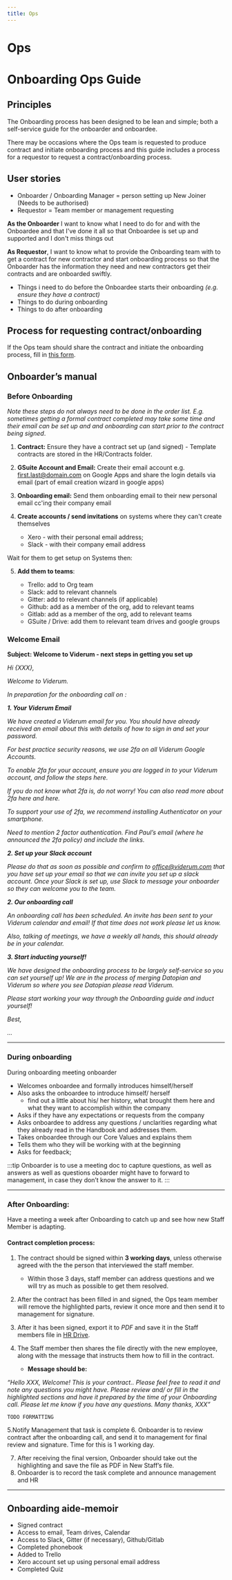 ```yaml
---
title: Ops
---
```


# Ops

# Onboarding Ops Guide


## Principles

The Onboarding process has been designed to be lean and simple; both a self-service guide for the onboarder and onboardee. 

There may be occasions where the Ops team is requested to produce contract and initiate onboarding process and this guide includes a process for a requestor to request a contract/onboarding process. 


## User stories

* Onboarder / Onboarding Manager = person setting up New Joiner (Needs to be authorised)
* Requestor = Team member or management requesting 

**As the Onboarder** I want to know what I need to do for and with the Onboardee and that I've done it all so that Onboardee is set up and supported and I don't miss things out

**As Requestor**, I want to know what to provide the Onboarding team with to get a contract for new contractor and start onboarding process so that the Onboarder has the information they need and new contractors get their contracts and are onboarded swiftly.

* Things i need to do before the Onboardee starts their onboarding _(e.g. ensure they have a contract)_
* Things to do during onboarding
* Things to do after onboarding


## Process for requesting contract/onboarding



If the Ops team should share the contract and initiate the onboarding process, fill in [this form](https://goo.gl/forms/nX7SZe379gdN2xfp2). 



## Onboarder’s manual

### Before Onboarding

*Note these steps do not always need to be done in the order list. E.g. sometimes getting a formal contract completed may take some time and their email can be set up and and onboarding can start prior to the contract being signed*. 


1. **Contract:** Ensure they have a contract set up (and signed) - Template contracts are stored in the HR/Contracts folder.
2. **GSuite Account and Email:** Create their email account e.g. first.last@domain.com on Google Apps and share the login details via email (part of email creation wizard in google apps)
3. **Onboarding email:** Send them onboarding email to their new personal email cc'ing their company email
4. **Create accounts / send invitations** on systems where they can't create themselves

   * Xero - with their personal email address;
   * Slack - with their company email address

Wait for them to get setup on Systems then:

5. **Add them to teams**:

    * Trello: add to Org team
    * Slack: add to relevant channels
    * Gitter: add to relevant channels (if applicable)
    * Github: add as a member of the org, add to relevant teams
    * Gitlab: add as a member of the org, add to relevant teams
    * GSuite / Drive: add them to relevant team drives and google groups


### Welcome Email

**Subject: Welcome to Viderum - next steps in getting you set up**

_Hi {XXX},_

_Welcome to Viderum._

_In preparation for the onboarding call on :_

**_1. Your Viderum Email_**

_We have created a Viderum email for you. You should have already received an email about this with details of how to sign in and set your password._

_For best practice security reasons, we use 2fa on all Viderum Google Accounts._

_To enable 2fa for your account, ensure you are logged in to your Viderum account, and follow the steps here._

_If you do not know what 2fa is, do not worry! You can also read more about 2fa here and here._

_To support your use of 2fa, we recommend installing Authenticator on your smartphone._


_Need to mention 2 factor authentication. Find Paul’s email (where he announced the 2fa policy) and include the links._

**_2. Set up your Slack account_**

_Please do that as soon as possible and confirm to office@viderum.com that you have set up your email so that we can invite you set up a slack account. Once your Slack is set up, use Slack to message your onboarder so they can welcome you to the team._

**_2. Our onboarding call_**

_An onboarding call has been scheduled. An invite has been sent to your Viderum calendar and email! If that time does not work please let us know._

_Also, talking of meetings, we have a weekly all hands, this should already be in your calendar._

**_3. Start inducting yourself!_**

_We have designed the onboarding process to be largely self-service so you can set yourself up! We are in the process of merging Datopian and Viderum so where you see Datopian please read Viderum._

_Please start working your way through the Onboarding guide and induct yourself!_

_Best,_

_..._


[handbook]: https://handbook.datopian.com/
[guide]: https://handbook.datopian.com/guide/

-----
### During onboarding


During onboarding meeting onboarder

* Welcomes onboardee and formally introduces himself/herself
* Also asks the onboardee to introduce himself/ herself 
    * find out a little about his/ her history, what brought them here and what they want to accomplish within the company
* Asks if they have any expectations or requests from the company
* Asks onboardee to address any questions / unclarities regarding what they already read in the Handbook and addresses them. 
* Takes onboardee through our Core Values and explains them
* Tells them who they will be working with at the beginning
* Asks for feedback; 

:::tip
Onboarder is to use a meeting doc to capture questions, as well as answers as well as questions oboarder might have to forward to management, in case they don’t know the answer to it.
:::

----
### After Onboarding:

Have a meeting a week after Onboarding to catch up and see how new Staff Member is adapting.


#### Contract completion process:


1. The contract should be signed within **3 working days**, unless otherwise agreed with the the person that interviewed the staff member. 
    * Within those 3 days, staff member can address questions and we will try as much as possible to get them resolved.
 
2. After the contract has been filled in and signed, the Ops team member will remove the highlighted parts, review it once more and then send it to management for signature.

3. After it has been signed, export it to _PDF_ and save it in the Staff members file in [HR Drive](https://drive.google.com/drive/u/0/folders/0ABL_avmhZBFiUk9PVA).

4. The Staff member then shares the file directly with the new employee, along with the message that instructs them how to fill in the contract.

    * **Message should be:** 

_“Hello XXX,
Welcome! This is your contract.. 
Please feel free to read it and note any questions you might have. Please review and/ or fill in the highlighted sections and have it prepared by the time of your Onboarding call.  Please let me know if you have any questions.
Many thanks,
XXX”_
    
    TODO FORMATTING

  5.Notify Management that task is complete
  6.  Onboarder is to review contract after the onboarding call, and send it to management for final review and signature. Time for this is 1 working day.
    
  7. After receiving the final version, Onboarder should take out the highlighting and save the file as PDF in New Staff’s file.
  8. Onboarder is to record the task complete and announce management and HR

---

## Onboarding aide-memoir

* Signed contract
* Access to email, Team drives, Calendar
* Access to Slack, Gitter (if necessary), Github/Gitlab
* Completed phonebook
* Added to Trello
* Xero account set up using personal email address
* Completed Quiz



















